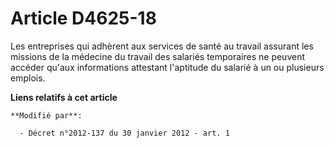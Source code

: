 # Article D4625-18

Les entreprises qui adhèrent aux services de santé au travail assurant les  missions de la médecine du travail des salariés
temporaires ne peuvent accéder  qu'aux informations attestant l'aptitude du salarié à un ou plusieurs emplois.

**Liens relatifs à cet article**

	**Modifié par**:

	  - Décret n°2012-137 du 30 janvier 2012 - art. 1
